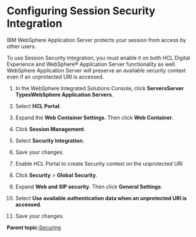 # Configuring Session Security Integration

IBM WebSphere Application Server protects your session from access by other users.

To use Session Security Integration, you must enable it on both HCL Digital Experience and WebSphere® Application Server functionality as well. WebSphere Application Server will preserve an available security context even if an unprotected URI is accessed.

1.  In the WebSphere Integrated Solutions Console, click **Servers****Server Types****WebSphere Application Servers**.

2.  Select **HCL Portal**.

3.  Expand the **Web Container Settings**. Then click **Web Container**.

4.  Click **Session Management**.

5.  Select **Security Integration**.

6.  Save your changes.

7.  Enable HCL Portal to create Security context on the unprotected URI
8.  Click **Security** \> **Global Security**.

9.  Expand **Web and SIP security**. Then click **General Settings**.

10. Select **Use available authentication data when an unprotected URI is accessed**.

11. Save your changes.


**Parent topic:**[Securing](../security/securing_wp.md)

